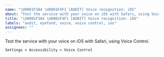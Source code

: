 ```yaml
---
name: "\U0001F3A4 \U0001F4F1 [AUDIT] Voice recognition: iOS"
about: "Test the service with your voice on iOS with Safari, using Voice Control."
title: "\U0001F3A4 \U0001F4F1 [AUDIT] Voice recognition: iOS"
labels: "audit, eyefund, voice, voice control, ios"
assignees: ""
---
```

Test the service with your voice on iOS with Safari, using Voice Control.

`Settings > Accessibility > Voice Control`
